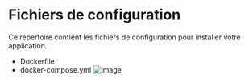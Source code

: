 # Fichiers de configuration
Ce répertoire contient les fichiers de configuration pour installer votre application.

- Dockerfile
- docker-compose.yml
![image](https://github.com/user-attachments/assets/b90c9e22-402b-413d-a68f-b64309929ed3)
